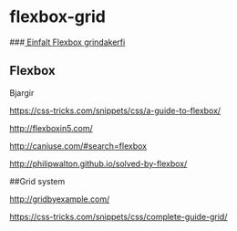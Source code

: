 # flexbox-grid
###<a href="http://tsuts.tskoli.is/2t/gjg/flexbox-grid/"> Einfalt Flexbox grindakerfi </a>

## Flexbox

Bjargir

https://css-tricks.com/snippets/css/a-guide-to-flexbox/

http://flexboxin5.com/

http://caniuse.com/#search=flexbox

http://philipwalton.github.io/solved-by-flexbox/

##Grid system

http://gridbyexample.com/

https://css-tricks.com/snippets/css/complete-guide-grid/

